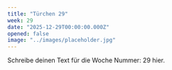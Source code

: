 ```yaml
---
title: "Türchen 29"
week: 29
date: "2025-12-29T00:00:00.000Z"
opened: false
image: "../images/placeholder.jpg"
---
```


Schreibe deinen Text für die Woche Nummer: 29 hier.
